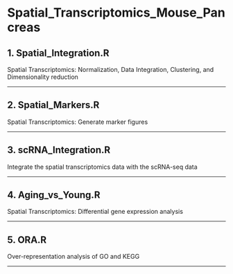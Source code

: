 # Spatial_Transcriptomics_Mouse_Pancreas
## 1. Spatial_Integration.R
Spatial Transcriptomics: Normalization, Data Integration, Clustering, and Dimensionality reduction
***
## 2. Spatial_Markers.R
Spatial Transcriptomics: Generate marker figures
***
## 3. scRNA_Integration.R
Integrate the spatial transcriptomics data with the scRNA-seq data
***
## 4. Aging_vs_Young.R
Spatial Transcriptomics: Differential gene expression analysis
***
## 5. ORA.R
Over-representation analysis of GO and KEGG
***
